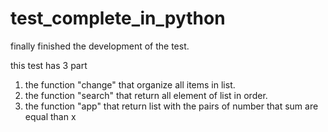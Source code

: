 # test_complete_in_python
finally finished the development of the test.

this test has 3 part

1. the function "change" that organize all items in list.
2. the function "search" that return all element of list in order.
3. the function "app" that return list with the pairs of number that sum are equal than x
